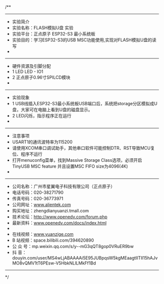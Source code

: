 /**
 ***************************************************************************************************
 * 实验简介
 * 实验名称：FLASH模拟U盘 实验
 * 实验平台：正点原子 ESP32-S3 最小系统板
 * 实验目的：学习ESP32-S3的USB MSC功能使用,实现对FLASH模拟U盘的读写
 * 
 ***************************************************************************************************
 * 硬件资源及引脚分配
 * 1 LED
     LED - IO1
 * 2 正点原子0.96寸SPILCD模块
 * 
 ***************************************************************************************************
 * 实验现象
 * 1 USB线插入ESP32-S3最小系统板USB端口后，系统把storage分区模拟成U盘，大家可在电脑上看到U盘的磁盘显示。
 * 2 LED闪烁，指示程序正在运行
 * 
 ***************************************************************************************************
 * 注意事项
 * USART1的通讯波特率为115200
 * 请使用XCOM串口调试助手，其他串口软件可能控制DTR、RST导致MCU复位、程序不运行
 * 打开menuconfig菜单，找到Massive Storage Class选项，必须开启TinyUSB MSC feature 并且设置MSC FIFO size为4096(4K)
 * 
 ***********************************************************************************************************
 * 公司名称：广州市星翼电子科技有限公司（正点原子）
 * 电话号码：020-38271790
 * 传真号码：020-36773971
 * 公司网址：www.alientek.com
 * 购买地址：zhengdianyuanzi.tmall.com
 * 技术论坛：http://www.openedv.com/forum.php
 * 最新资料：www.openedv.com/docs/index.html
 *
 * 在线视频：www.yuanzige.com
 * B 站视频：space.bilibili.com/394620890
 * 公 众 号：mp.weixin.qq.com/s/y--mG3qQT8gop0VRuER9bw
 * 抖    音：douyin.com/user/MS4wLjABAAAAi5E95JUBpqsW5kgMEaagtIITIl15hAJvMO8vQMV1tT6PEsw-V5HbkNLlLMkFf1Bd
 ***********************************************************************************************************
 */